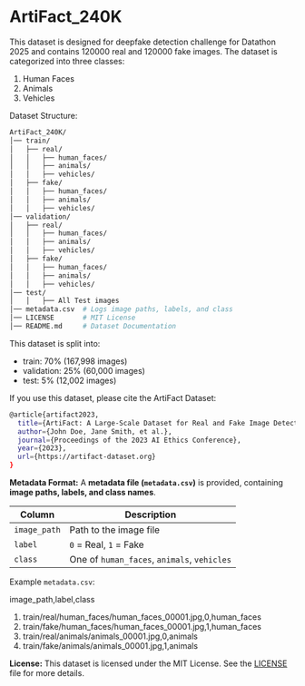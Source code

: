 # ArtiFact_240K
This dataset is designed for deepfake detection challenge for Datathon 2025 and contains 120000 real and 120000 fake images. The dataset is categorized into three classes:
1. Human Faces
2. Animals
3. Vehicles

<!---Dataset link for download: [Link](https://drive.google.com/file/d/1kPPz8eECrYgz3ZaDXNgf1a7hXh3160sS/view?usp=drive_link)--->

Dataset Structure:
```bash
ArtiFact_240K/
│── train/
│   ├── real/
│   │   ├── human_faces/
│   │   ├── animals/
│   │   ├── vehicles/
│   ├── fake/
│   │   ├── human_faces/
│   │   ├── animals/
│   │   ├── vehicles/
│── validation/
│   ├── real/
│   │   ├── human_faces/
│   │   ├── animals/
│   │   ├── vehicles/
│   ├── fake/
│   │   ├── human_faces/
│   │   ├── animals/
│   │   ├── vehicles/
│── test/
│   │   ├── All Test images
│── metadata.csv  # Logs image paths, labels, and class
│── LICENSE       # MIT License
│── README.md     # Dataset Documentation
```

This dataset is split into:
- train: 70% (167,998 images)
- validation: 25% (60,000 images)
- test: 5% (12,002 images)

If you use this dataset, please cite the ArtiFact Dataset:
```bash
@article{artifact2023,
  title={ArtiFact: A Large-Scale Dataset for Real and Fake Image Detection},
  author={John Doe, Jane Smith, et al.},
  journal={Proceedings of the 2023 AI Ethics Conference},
  year={2023},
  url={https://artifact-dataset.org}
}
```

**Metadata Format:**
A **metadata file (`metadata.csv`)** is provided, containing **image paths, labels, and class names**.

| **Column**    | **Description** |
|--------------|----------------|
| `image_path` | Path to the image file |
| `label`      | `0` = Real, `1` = Fake |
| `class`      | One of `human_faces`, `animals`, `vehicles` |

Example `metadata.csv`:

image_path,label,class 

1. train/real/human_faces/human_faces_00001.jpg,0,human_faces 
2. train/fake/human_faces/human_faces_00001.jpg,1,human_faces 
3. train/real/animals/animals_00001.jpg,0,animals 
4. train/fake/animals/animals_00001.jpg,1,animals 



**License:**
This dataset is licensed under the MIT License. See the [LICENSE](https://github.com/AbhijitChallapalli/ArtiFact_240K?tab=MIT-1-ov-file) file for more details.

